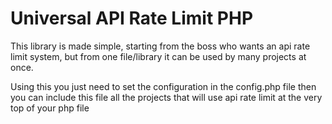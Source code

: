 # Universal API Rate Limit PHP
This library is made simple, starting from the boss who wants an api rate limit system, but from one file/library it can be used by many projects at once.

Using this you just need to set the configuration in the config.php file then you can include this file all the projects that will use api rate limit at the very top of your php file